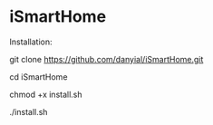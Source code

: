 # iSmartHome

Installation:

git clone https://github.com/danyial/iSmartHome.git

cd iSmartHome

chmod +x install.sh

./install.sh
